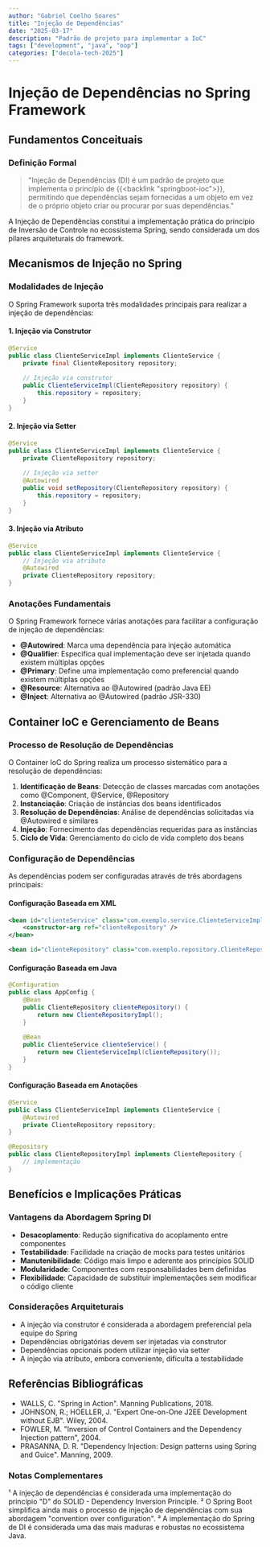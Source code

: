 ```yaml
---
author: "Gabriel Coelho Soares"
title: "Injeção de Dependências"
date: "2025-03-17"
description: "Padrão de projeto para implementar a IoC"
tags: ["development", "java", "oop"]
categories: ["decola-tech-2025"]
---
```


# Injeção de Dependências no Spring Framework

## Fundamentos Conceituais

### Definição Formal

> "Injeção de Dependências (DI) é um padrão de projeto que implementa o princípio de {{<backlink "springboot-ioc">}}, permitindo que dependências sejam fornecidas a um objeto em vez de o próprio objeto criar ou procurar por suas dependências."

A Injeção de Dependências constitui a implementação prática do princípio de Inversão de Controle no ecossistema Spring, sendo considerada um dos pilares arquiteturais do framework.

## Mecanismos de Injeção no Spring

### Modalidades de Injeção

O Spring Framework suporta três modalidades principais para realizar a injeção de dependências:

#### 1. Injeção via Construtor
```java
@Service
public class ClienteServiceImpl implements ClienteService {
    private final ClienteRepository repository;
    
    // Injeção via construtor
    public ClienteServiceImpl(ClienteRepository repository) {
        this.repository = repository;
    }
}
```

#### 2. Injeção via Setter
```java
@Service
public class ClienteServiceImpl implements ClienteService {
    private ClienteRepository repository;
    
    // Injeção via setter
    @Autowired
    public void setRepository(ClienteRepository repository) {
        this.repository = repository;
    }
}
```

#### 3. Injeção via Atributo
```java
@Service
public class ClienteServiceImpl implements ClienteService {
    // Injeção via atributo
    @Autowired
    private ClienteRepository repository;
}
```

### Anotações Fundamentais

O Spring Framework fornece várias anotações para facilitar a configuração de injeção de dependências:

- **@Autowired**: Marca uma dependência para injeção automática
- **@Qualifier**: Especifica qual implementação deve ser injetada quando existem múltiplas opções
- **@Primary**: Define uma implementação como preferencial quando existem múltiplas opções
- **@Resource**: Alternativa ao @Autowired (padrão Java EE)
- **@Inject**: Alternativa ao @Autowired (padrão JSR-330)

## Container IoC e Gerenciamento de Beans

### Processo de Resolução de Dependências

O Container IoC do Spring realiza um processo sistemático para a resolução de dependências:

1. **Identificação de Beans**: Detecção de classes marcadas com anotações como @Component, @Service, @Repository
2. **Instanciação**: Criação de instâncias dos beans identificados
3. **Resolução de Dependências**: Análise de dependências solicitadas via @Autowired e similares
4. **Injeção**: Fornecimento das dependências requeridas para as instâncias
5. **Ciclo de Vida**: Gerenciamento do ciclo de vida completo dos beans

### Configuração de Dependências

As dependências podem ser configuradas através de três abordagens principais:

#### Configuração Baseada em XML
```xml
<bean id="clienteService" class="com.exemplo.service.ClienteServiceImpl">
    <constructor-arg ref="clienteRepository" />
</bean>

<bean id="clienteRepository" class="com.exemplo.repository.ClienteRepositoryImpl" />
```

#### Configuração Baseada em Java
```java
@Configuration
public class AppConfig {
    @Bean
    public ClienteRepository clienteRepository() {
        return new ClienteRepositoryImpl();
    }
    
    @Bean
    public ClienteService clienteService() {
        return new ClienteServiceImpl(clienteRepository());
    }
}
```

#### Configuração Baseada em Anotações
```java
@Service
public class ClienteServiceImpl implements ClienteService {
    @Autowired
    private ClienteRepository repository;
}

@Repository
public class ClienteRepositoryImpl implements ClienteRepository {
    // implementação
}
```

## Benefícios e Implicações Práticas

### Vantagens da Abordagem Spring DI

- **Desacoplamento**: Redução significativa do acoplamento entre componentes
- **Testabilidade**: Facilidade na criação de mocks para testes unitários
- **Manutenibilidade**: Código mais limpo e aderente aos princípios SOLID
- **Modularidade**: Componentes com responsabilidades bem definidas
- **Flexibilidade**: Capacidade de substituir implementações sem modificar o código cliente

### Considerações Arquiteturais

- A injeção via construtor é considerada a abordagem preferencial pela equipe do Spring
- Dependências obrigatórias devem ser injetadas via construtor
- Dependências opcionais podem utilizar injeção via setter
- A injeção via atributo, embora conveniente, dificulta a testabilidade

## Referências Bibliográficas

- WALLS, C. "Spring in Action". Manning Publications, 2018.
- JOHNSON, R.; HOELLER, J. "Expert One-on-One J2EE Development without EJB". Wiley, 2004.
- FOWLER, M. "Inversion of Control Containers and the Dependency Injection pattern", 2004.
- PRASANNA, D. R. "Dependency Injection: Design patterns using Spring and Guice". Manning, 2009.

### Notas Complementares

¹ A injeção de dependências é considerada uma implementação do princípio "D" do SOLID - Dependency Inversion Principle.
² O Spring Boot simplifica ainda mais o processo de injeção de dependências com sua abordagem "convention over configuration".
³ A implementação do Spring de DI é considerada uma das mais maduras e robustas no ecossistema Java.
